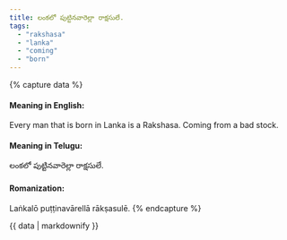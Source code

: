 ```yaml
---
title: లంకలో పుట్టినవారెల్లా రాక్షసులే.
tags:
  - "rakshasa"
  - "lanka"
  - "coming"
  - "born"
---
```


{% capture data %}
#### Meaning in English:
Every man that is born in Lanka is a Rakshasa.
Coming from a bad stock.

#### Meaning in Telugu:
లంకలో పుట్టినవారెల్లా రాక్షసులే.

#### Romanization:
Laṅkalō puṭṭinavārellā rākṣasulē.
{% endcapture %}

{{ data | markdownify }}

